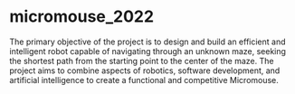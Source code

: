 # micromouse_2022

The primary objective of the project is to design and build an efficient and intelligent robot capable of navigating through an unknown maze, seeking the shortest path from the starting point to the center of the maze. The project aims to combine aspects of robotics, software development, and artificial intelligence to create a functional and competitive Micromouse.
